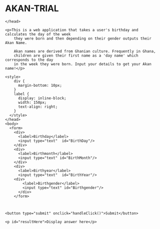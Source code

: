 ﻿# AKAN-TRIAL
 
 
<!DOCTYPE html>
<html lang="en">

<head>
    <link rel="stylesheet" href="../css/demo.css">
    <script src="../js/demodos.js" defer></script>
    <title>akan name calculator</title>


    </head>

    <p>This is a web application that takes a user's birthday and calculates the day of the week 
        they were born and then depending on their gender outputs their Akan Name. 

        Akan names are derived from Ghanian culture. Frequently in Ghana, 
        children are given their first name as a 'day name' which corresponds to the day 
        in the week they were born. Input your details to get your Akan name!</p>

    <style>
        div {
          margin-bottom: 10px;
        }
        label {
          display: inline-block;
          width: 150px;
          text-align: right;
        }
      </style>
    </head>
    <body>
      <form>
        <div>
          <label>Birthday</label>
          <input type="text"  id="BirthDay"/>
        </div>
        <div>
          <label>Birthmonth</label>
          <input type="text" id="BirthMonth"/>
        </div>
        <div>
          <label>Birthyear</label>
          <input type="text"  id="BirthYear"/> 
        <div>
            <label>Birthgender</label>
            <input type="text" id="Birthgender"/> 
          </div>
        </form>
        
     

    <button type="submit" onclick="handleClick()">Submit</button>

    <p id="resultHere">Display answer here</p>

</body>

</html>
